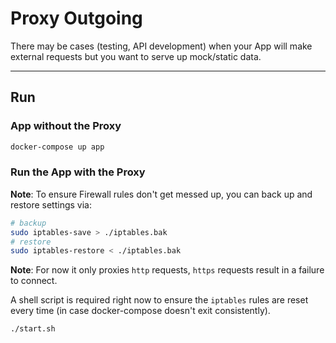 # Proxy Outgoing

There may be cases (testing, API development) when your App will make external requests but you want to serve up mock/static data.

---

## Run

### App without the Proxy

```sh
docker-compose up app
```

### Run the App with the Proxy

**Note**: To ensure Firewall rules don't get messed up, you can back up and restore settings via:
```sh
# backup
sudo iptables-save > ./iptables.bak
# restore
sudo iptables-restore < ./iptables.bak 
```

**Note**: For now it only proxies `http` requests, `https` requests result in a failure to connect.

A shell script is required right now to ensure the `iptables` rules are reset every time (in case docker-compose doesn't exit consistently).

```sh
./start.sh
```
